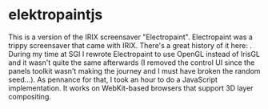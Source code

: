 elektropaintjs
==============

This is a version of the IRIX screensaver "Electropaint". Electropaint was a trippy screensaver that came with IRIX. There's a great history of it here: [](http://darkside.cometway.com/content.agent?page_name=Article&name=001). During my time at SGI I rewrote Electropaint to use OpenGL instead of IrisGL and it wasn't quite the same afterwards (I removed the control UI since the panels toolkit wasn't making the journey and I must have broken the random seed...). As pennance for that, I took an hour to do a JavaScript implementation. It works on WebKit-based browsers that support 3D layer compositing.


